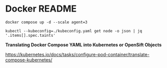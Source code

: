 # Docker README

~~~
docker compose up -d --scale agent=3
~~~

~~~
kubectl --kubeconfig=./kubeconfig.yaml get node -o json | jq '.items[].spec.taints'
~~~


**Translating Docker Compose YAML into Kubernetes or OpenSift Objects**

https://kubernetes.io/docs/tasks/configure-pod-container/translate-compose-kubernetes/